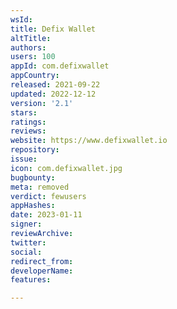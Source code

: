 ```yaml
---
wsId: 
title: Defix Wallet
altTitle: 
authors: 
users: 100
appId: com.defixwallet
appCountry: 
released: 2021-09-22
updated: 2022-12-12
version: '2.1'
stars: 
ratings: 
reviews: 
website: https://www.defixwallet.io
repository: 
issue: 
icon: com.defixwallet.jpg
bugbounty: 
meta: removed
verdict: fewusers
appHashes: 
date: 2023-01-11
signer: 
reviewArchive: 
twitter: 
social: 
redirect_from: 
developerName: 
features: 

---
```


